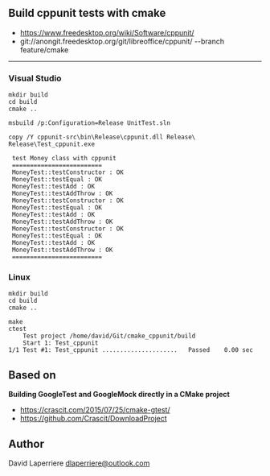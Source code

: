 ## Build cppunit tests with cmake  

 - https://www.freedesktop.org/wiki/Software/cppunit/
 - git://anongit.freedesktop.org/git/libreoffice/cppunit/ --branch feature/cmake
 
---

    
### Visual Studio
 
    mkdir build
    cd build
    cmake ..
     
    msbuild /p:Configuration=Release UnitTest.sln
    
    copy /Y cppunit-src\bin\Release\cppunit.dll Release\
    Release\Test_cppunit.exe
    
     test Money class with cppunit
     =========================
     MoneyTest::testConstructor : OK
     MoneyTest::testEqual : OK
     MoneyTest::testAdd : OK
     MoneyTest::testAddThrow : OK
     MoneyTest::testConstructor : OK
     MoneyTest::testEqual : OK
     MoneyTest::testAdd : OK
     MoneyTest::testAddThrow : OK
     MoneyTest::testConstructor : OK
     MoneyTest::testEqual : OK
     MoneyTest::testAdd : OK
     MoneyTest::testAddThrow : OK
     =========================

### Linux

    mkdir build
    cd build
    cmake ..
     
    make
    ctest
        Test project /home/david/Git/cmake_cppunit/build
        Start 1: Test_cppunit
    1/1 Test #1: Test_cppunit .....................   Passed    0.00 sec


## Based on 

**Building GoogleTest and GoogleMock directly in a CMake project**
 - https://crascit.com/2015/07/25/cmake-gtest/
 - https://github.com/Crascit/DownloadProject
 
##   Author
 David Laperriere dlaperriere@outlook.com
